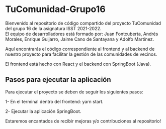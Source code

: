 # TuComunidad-Grupo16
Bienvenido al repositorio de código compartido del proyecto TuComunidad del grupo 16 de la asignatura ISST 2021-2022.  
El equipo de desarrolladores está formado por: Juan Fontcuberta, Andrés Morales, Enrique Guijarro, Jaime Cano de Santayana y Adolfo Martínez.

Aquí encontrarás el código correspondiente al frontend y al backend de nuestro proyecto para facilitar la gestión de las comunidades de vecinos.  

El frontend está hecho con React y el backend con SpringBoot (Java).

## Pasos para ejecutar la aplicación
Para ejecutar el proyecto se deben de seguir los siguientes pasos:  

1- En el terminal dentro del frontend: yarn start.  

2- Ejecutar la aplicación SpringBoot.

Estaremos encantados de recibir mejoras y/o contribuciones al repositorio!
